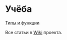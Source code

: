 
# Учёба

[Типы и функции](https://github.com/vkamiansky/study/wiki/%D0%A2%D0%B8%D0%BF%D1%8B-%D0%B8-%D1%84%D1%83%D0%BD%D0%BA%D1%86%D0%B8%D0%B8)


Все статьи в [Wiki](https://github.com/vkamiansky/study/wiki) проекта.
